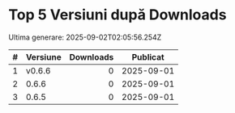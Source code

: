 # Top 5 Versiuni după Downloads

Ultima generare: 2025-09-02T02:05:56.254Z

| # | Versiune | Downloads | Publicat |
| - | - | -: | - |
| 1 | v0.6.6 | 0 | 2025-09-01 |
| 2 | 0.6.6 | 0 | 2025-09-01 |
| 3 | 0.6.5 | 0 | 2025-09-01 |
